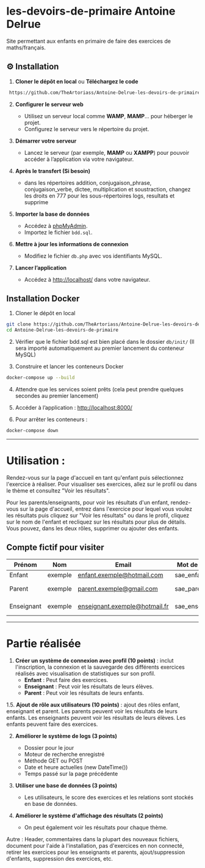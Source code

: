 # les-devoirs-de-primaire Antoine Delrue
Site permettant aux enfants en primaire de faire des exercices de maths/français.

## ⚙️ Installation
1.  **Cloner le dépôt en local** ou **Téléchargez le code**
   ```bash
    https://github.com/TheArtoriass/Antoine-Delrue-les-devoirs-de-primaire.git
   ```

2. **Configurer le serveur web**  
   - Utilisez un serveur local comme **WAMP**, **MAMP**... pour héberger le projet.  
   - Configurez le serveur vers le répertoire du projet.

3. **Démarrer votre serveur**
   - Lancez le serveur (par exemple, **MAMP** ou **XAMPP**) pour pouvoir accéder à l’application via votre navigateur.

4. **Après le transfert (Si besoin)**
    - dans les répertoires addition, conjugaison_phrase, conjugaison_verbe, dictee, multiplication et soustraction, changez les droits en 777 pour les sous-répertoires logs, resultats et supprime

5. **Importer la base de données**  
   - Accédez à [phpMyAdmin](http://localhost/phpMyAdmin/).  
   - Importez le fichier `bdd.sql`.

6. **Mettre à jour les informations de connexion**  
   - Modifiez le fichier `db.php` avec vos identifiants MySQL.

7. **Lancer l’application**  
   - Accédez à [http://localhost/](http://localhost/) dans votre navigateur.

## Installation Docker

1. Cloner le dépôt en local

```bash
git clone https://github.com/TheArtoriass/Antoine-Delrue-les-devoirs-de-primaire.git
cd Antoine-Delrue-les-devoirs-de-primaire
```

2. Vérifier que le fichier bdd.sql est bien placé dans le dossier `db/init/`
   (Il sera importé automatiquement au premier lancement du conteneur MySQL)

3. Construire et lancer les conteneurs Docker
```bash
docker-compose up --build
```

4. Attendre que les services soient prêts (cela peut prendre quelques secondes au premier lancement)

5. Accéder à l’application :
   [http://localhost:8000/](http://localhost:8000/)

6. Pour arrêter les conteneurs :
```bash
docker-compose down
```

---

# Utilisation :

Rendez-vous sur la page d'accueil en tant qu'enfant puis sélectionnez l'exercice à réaliser. Pour visualiser ses exercices, allez sur le profil ou dans le thème et consultez "Voir les résultats".

Pour les parents/enseignants, pour voir les résultats d'un enfant, rendez-vous sur la page d'accueil, entrez dans l'exercice pour lequel vous voulez les résultats puis cliquez sur "Voir les résultats" ou dans le profil, cliquez sur le nom de l'enfant et recliquez sur les résultats pour plus de détails. Vous pouvez, dans les deux rôles, supprimer ou ajouter des enfants.

## Compte fictif pour visiter

| Prénom     | Nom      | Email                          | Mot de passe   | Rôle       | Enfants          |
|------------|----------|-------------------------------|----------------|------------|------------------|
| Enfant     | exemple  | enfant.exemple@hotmail.com     | sae_enfant     | Enfant     | -                |
| Parent     | exemple  | parent.exemple@gmail.com       | sae_parent     | Parent     | Enfant exemple   |
| Enseignant | exemple  | enseignant.exemple@hotmail.fr  | sae_enseignant | Enseignant | Enfant exemple   |

--- 
# Partie réalisée

1. **Créer un système de connexion avec profil (10 points)** : inclut l'inscription, la connexion et la sauvegarde des différents exercices réalisés avec visualisation de statistiques sur son profil.
   - **Enfant** : Peut faire des exercices.
   - **Enseignant** : Peut voir les résultats de leurs élèves.
   - **Parent** : Peut voir les résultats de leurs enfants.

1.5. **Ajout de rôle aux utilisateurs (10 points)** : ajout des rôles enfant, enseignant et parent. Les parents peuvent voir les résultats de leurs enfants. Les enseignants peuvent voir les résultats de leurs élèves. Les enfants peuvent faire des exercices.

2. **Améliorer le système de logs (3 points)**
   - Dossier pour le jour
   - Moteur de recherche enregistré
   - Méthode GET ou POST
   - Date et heure actuelles (new DateTime())
   - Temps passé sur la page précédente

3. **Utiliser une base de données (3 points)**
   - Les utilisateurs, le score des exercices et les relations sont stockés en base de données.

4. **Améliorer le système d'affichage des résultats (2 points)**
   - On peut également voir les résultats pour chaque thème.

Autre : Header, commentaires dans la plupart des nouveaux fichiers, document pour l'aide à l'installation, pas d'exercices en non connecté, retirer les exercices pour les enseignants et parents, ajout/suppression d'enfants, suppression des exercices, etc.



